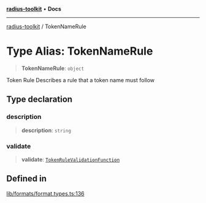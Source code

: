 [**radius-toolkit**](../README.md) • **Docs**

***

[radius-toolkit](../globals.md) / TokenNameRule

# Type Alias: TokenNameRule

> **TokenNameRule**: `object`

Token Rule
Describes a rule that a token name must follow

## Type declaration

### description

> **description**: `string`

### validate

> **validate**: [`TokenRuleValidationFunction`](TokenRuleValidationFunction.md)

## Defined in

[lib/formats/format.types.ts:136](https://github.com/rangle/radius-token-tango/blob/5b6e6f5adbda55f8c41a4c8308d1d8885a9b9a2f/packages/radius-toolkit/src/lib/formats/format.types.ts#L136)
